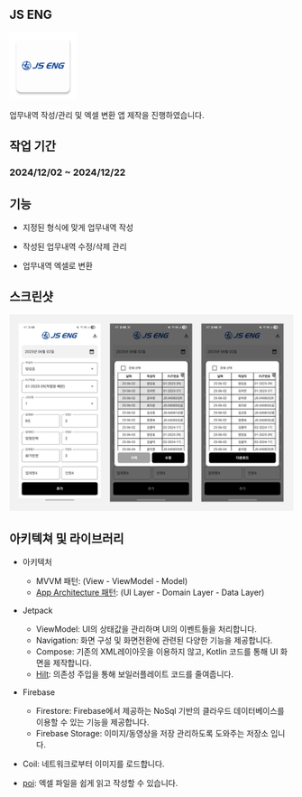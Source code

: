 ## JS ENG
<img src='https://github.com/sghoregooteitehoo03/outsourcing/blob/main/JSENG/image/logo.png' height="120" />

업무내역 작성/관리 및 엑셀 변환 앱 제작을 진행하였습니다.

## 작업 기간
### 2024/12/02 ~ 2024/12/22

## 기능
- 지정된 형식에 맞게 업무내역 작성

- 작성된 업무내역 수정/삭제 관리

- 업무내역 엑셀로 변환


## 스크린샷
![스크린샷](https://github.com/sghoregooteitehoo03/outsourcing/blob/main/JSENG/image/image_1.png)  


## 아키텍쳐 및 라이브러리
- 아키텍처
   - MVVM 패턴: (View - ViewModel - Model)
   - [App Architecture 패턴](https://developer.android.com/topic/architecture/intro): (UI Layer - Domain Layer - Data Layer)
     
- Jetpack
  - ViewModel: UI의 상태값을 관리하며 UI의 이벤트들을 처리합니다.
  - Navigation: 화면 구성 및 화면전환에 관련된 다양한 기능을 제공합니다.
  - Compose: 기존의 XML레이아웃을 이용하지 않고, Kotlin 코드를 통해 UI 화면을 제작합니다.
  - [Hilt](https://dagger.dev/hilt/): 의존성 주입을 통해 보일러플레이트 코드를 줄여줍니다.

- Firebase
  - Firestore: Firebase에서 제공하는 NoSql 기반의 클라우드 데이터베이스를 이용할 수 있는 기능을 제공합니다.
  - Firebase Storage: 이미지/동영상을 저장 관리하도록 도와주는 저장소 입니다.

- Coil: 네트워크로부터 이미지를 로드합니다.

- [poi](https://github.com/apache/poi): 엑셀 파일을 쉽게 읽고 작성할 수 있습니다.
